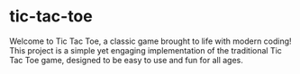# tic-tac-toe
Welcome to Tic Tac Toe, a classic game brought to life with modern coding! This project is a simple yet engaging implementation of the traditional Tic Tac Toe game, designed to be easy to use and fun for all ages.
